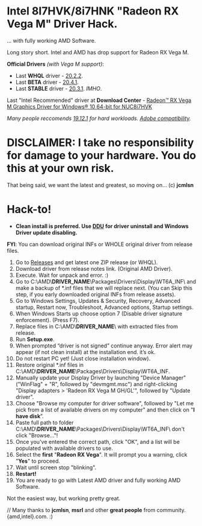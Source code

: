 # Intel 8I7HVK/8i7HNK "Radeon RX Vega M" Driver Hack.
... with fully working AMD Software.

Long story short. Intel and AMD has drop support for Radeon RX Vega M.

__Official Drivers__ _(with Vega M support)_:
* Last __WHQL__ driver - [20.2.2](https://www.amd.com/en/support/kb/release-notes/rn-rad-win-20-2-2).
* Last __BETA__ driver - [20.4.1](https://www.amd.com/en/support/kb/release-notes/rn-rad-win-20-4-1).
* Last __STABLE__ driver - [20.3.1](https://www.amd.com/en/support/kb/release-notes/rn-rad-win-20-3-1). _IMHO_. 

Last "Intel Recommended" driver at __Download Center__ - [Radeon™ RX Vega M Graphics Driver for Windows® 10 64-bit for NUC8i7HVK](https://downloadcenter.intel.com/download/28600/Radeon-RX-Vega-M-Graphics-Driver-for-Windows-10-64-bit-for-NUC8i7HNK-NUC8i7HVK)

_Many people reccomends [19.12.1](https://www.amd.com/en/support/kb/release-notes/rn-rad-win-19-12-1) for hard workloads. [Adobe compatibility](https://community.intel.com/t5/Intel-NUCs/HELP-Hades-Canyon-NUC8i7HVKVA-with-AMD-Adrenaline-freezes/m-p/1191030)._

# DISCLAIMER: I take no responsibility for damage to your hardware. You do this at your own risk. 
That being said, we want the latest and greatest, so moving on... (c) __jcmlsn__

# Hack-to!
* __Clean install is preferred. Use [DDU](https://www.wagnardsoft.com/display-driver-uninstaller-ddu-) for driver uninstall and Windows Driver update disabling.__

__FYI__: You can download original INFs or WHOLE original driver from release files.

1. Go to [Releases](https://github.com/ishad0w/amd---vega-m-drivers-hack/releases) and get latest one ZIP release (or WHQL).
2. Download driver from release notes link. (Original AMD Driver).
3. Execute. Wait for unpack and error. :)
4. Go to C:\AMD\\__DRIVER_NAME__\Packages\Drivers\Display\WT6A_INF\ and make a backup of \*.inf files that we will replace next. (You can Skip this step, if you early downloaded original INFs from release assets).
5. Go to Windows Settings, Updates & Security, Recovery, Advanced startup, Restart now, Troubleshoot, Advanced options, Startup settings. 
6. When Windows Starts up choose option 7 (Disable driver signature enforcement). (Press F7).
7. Replace files in C:\AMD\\__DRIVER_NAME__\ with extracted files from release.
8. Run __Setup.exe__.
9. When prompted “driver is not signed” continue anyway. Error alert may appear (if not clean install) at the installation end. it’s ok.
10. Do not restart PC yet! (Just close installation window).
11. Restore original \*.inf files in C:\AMD\\__DRIVER_NAME__\Packages\Drivers\Display\WT6A_INF\.
12. Manually update your Display Driver by launching "Device Manager" ("WinFlag" + "R", followed by "devmgmt.msc") and right-clicking "Display adapters > 'Radeon RX Vega M GH/GL'", followed by "Update driver".
13. Choose "Browse my computer for driver software", followed by "Let me pick from a list of available drivers on my computer" and then click on "__I have disk__”.
15. Paste full path to folder C:\AMD\\__DRIVER_NAME__\Packages\Drivers\Display\WT6A_INF\ don't click "Browse..."!
16. Once you've entered the correct path, click "OK", and a list will be populated with available drivers to use. 
17. Select the __first__ "__Radeon RX Vega__". It will prompt you a warning, click "__Yes__" to proceed.
18. Wait until screen stop "blinking".
19. __Restart!__
20. You are ready to go with Latest AMD driver and fully working AMD Software.

Not the easiest way, but working pretty great.

// Many thanks to __jcmlsn__, __msrl__ and other __great people__ from community.{amd,intel}.com. :)

